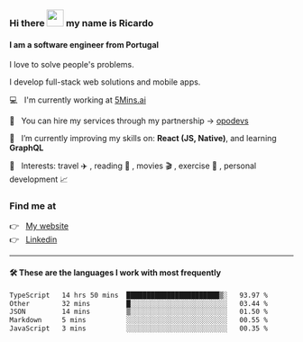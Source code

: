 ### Hi there <img src="https://raw.githubusercontent.com/iampavangandhi/iampavangandhi/master/gifs/Hi.gif" width="30"> my name is Ricardo
#### I am a software engineer from Portugal
I love to solve people's problems.

I develop full-stack web solutions and mobile apps.

💻  &nbsp; I'm currently working at <a href="https://5mins.ai/">5Mins.ai</a>

💼  &nbsp; You can hire my services through my partnership -> <a href="https://github.com/opodevs">opodevs</a>

🌱 &nbsp; I’m currently improving my skills on: **React (JS, Native)**, and learning **GraphQL**

💙 &nbsp; Interests: travel ✈️ , reading 📖 , movies 🎬 , exercise 🏃 , personal development 📈

### Find me at

<p align="left">
  👉  &nbsp;
  <a href="https://ricardopbarbosa.com" target="_blank">
    My website
  </a>
  <br/>
  👉 &nbsp;
  <a href="https://www.linkedin.com/in/ricardopbarbosa" target="_blank">
    Linkedin
  </a>
</p>

<hr />

#### 🛠 These are the languages I work with most frequently
<!--START_SECTION:waka-->

```txt
TypeScript   14 hrs 50 mins  ███████████████████████▒░   93.97 %
Other        32 mins         █░░░░░░░░░░░░░░░░░░░░░░░░   03.44 %
JSON         14 mins         ▒░░░░░░░░░░░░░░░░░░░░░░░░   01.50 %
Markdown     5 mins          ░░░░░░░░░░░░░░░░░░░░░░░░░   00.55 %
JavaScript   3 mins          ░░░░░░░░░░░░░░░░░░░░░░░░░   00.35 %
```

<!--END_SECTION:waka-->
